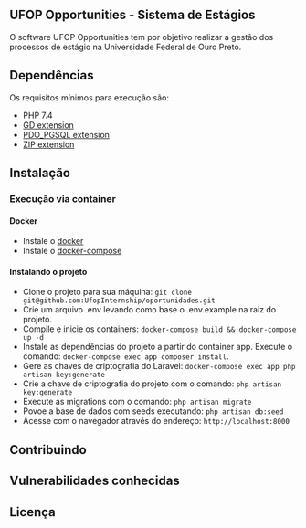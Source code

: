 ## UFOP Opportunities - Sistema de Estágios

O software UFOP Opportunities tem por objetivo realizar a gestão dos processos de estágio na Universidade Federal de Ouro Preto.

## Dependências

Os requisitos mínimos para execução são:

- PHP 7.4
- [GD extension](http://php.net/manual/en/book.image.php)
- [PDO_PGSQL extension](https://www.php.net/manual/en/ref.pdo-pgsql.php)
- [ZIP extension](http://php.net/manual/en/book.zip.php)


## Instalação

### Execução via container

#### Docker

- Instale o [docker](https://docs.docker.com/get-started/)
- Instale o [docker-compose](https://docs.docker.com/compose/install/)


#### Instalando o projeto

- Clone o projeto para sua máquina: ``git clone git@github.com:UfopInternship/oportunidades.git``
- Crie um arquivo .env levando como base o .env.example na raiz do projeto.
- Compile e inicie os containers: `docker-compose build && docker-compose up -d`
- Instale as dependências do projeto a partir do container app. Execute o comando: ``docker-compose exec app composer install``.
- Gere as chaves de criptografia do Laravel: ``docker-compose exec app php artisan key:generate``
- Crie a chave de criptografia do projeto com o comando: ``php artisan key:generate``
- Execute as migrations com o comando: ``php artisan migrate``
- Povoe a base de dados com seeds executando: ``php artisan db:seed``
- Acesse com o navegador através do endereço: `http://localhost:8000`


## Contribuindo


## Vulnerabilidades conhecidas



## Licença


